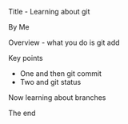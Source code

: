 Title - Learning about git

By Me

Overview - what you do is git add

Key points

* One and then git commit
* Two and git status

Now learning about branches

The end





